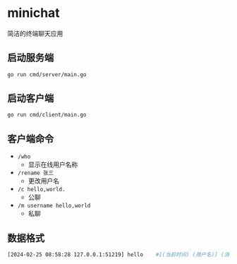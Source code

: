# minichat

简洁的终端聊天应用

## 启动服务端
```bash
go run cmd/server/main.go
```

## 启动客户端
```bash
go run cmd/client/main.go
```

## 客户端命令
- `/who`
    - 显示在线用户名称
- `/rename 张三`
    - 更改用户名
- `/c hello,world.`
    - 公聊
- `/m username hello,world`
    - 私聊

## 数据格式
```bash
[2024-02-25 08:58:28 127.0.0.1:51219] hello    #[(当前时间) (用户名)] (消息内容)
``` 

